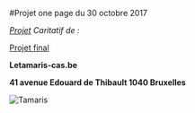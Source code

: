 #Projet one page du 30 octobre 2017

*[Projet](https://natagow.github.io/Onepage_Letamaris/) Caritatif de :*

[Projet final](https://natagow.github.io/Onepage_Letamaris/)

__Letamaris-cas.be__

__41 avenue Edouard de Thibault 1040 Bruxelles__

![Tamaris](http://www.letamaris-cas.be/tamaris-logo2.jpg)

